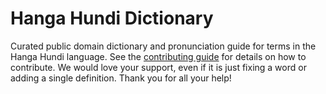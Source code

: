 
# Hanga Hundi Dictionary

Curated public domain dictionary and pronunciation guide for terms in the Hanga Hundi language. See the [contributing guide](https://github.com/drumworkteam/term/blob/make/.github/contributing.md) for details on how to contribute. We would love your support, even if it is just fixing a word or adding a single definition. Thank you for all your help!